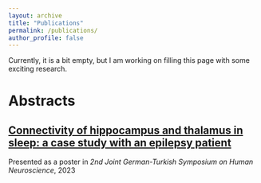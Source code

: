 ```yaml
---
layout: archive
title: "Publications"
permalink: /publications/
author_profile: false
---
```


Currently, it is a bit empty, but I am working on filling this page with some exciting research.

# Abstracts

## [**Connectivity of hippocampus and thalamus in sleep: a case study with an epilepsy patient**](https://drive.google.com/file/d/1M7lMzWRlDzrp8-z7Qgn-Ag6Kj9gLvU47/view?usp=sharing)
Presented as a poster in _2nd Joint German-Turkish Symposium on Human Neuroscience_, 2023
